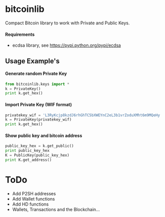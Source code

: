# bitcoinlib
Compact Bitcoin library to work with Private and Public Keys.

#### Requirements
- ecdsa library, see https://pypi.python.org/pypi/ecdsa


## Usage Example's

#### Generate random Private Key
```python
from bitcoinlib.keys import *
k = PrivateKey()
print k.get_hex()
```

#### Import Private Key (WIF format)
```python
privatekey_wif = 'L3RyKcjp8kzdJ6rhGhTC5bXWEYnC2eL3b1vrZoduXMht6m9MQeHy'
k = PrivateKey(privatekey_wif)
print k.get_hex()
```
 
#### Show public key and bitcoin address
```python
public_key_hex = k.get_public()
print public_key_hex
K = PublicKey(public_key_hex)
print K.get_address()
```

# ToDo
- Add P2SH addresses
- Add Wallet functions
- Add HD functions
- Wallets, Transactions and the Blockchain...
 